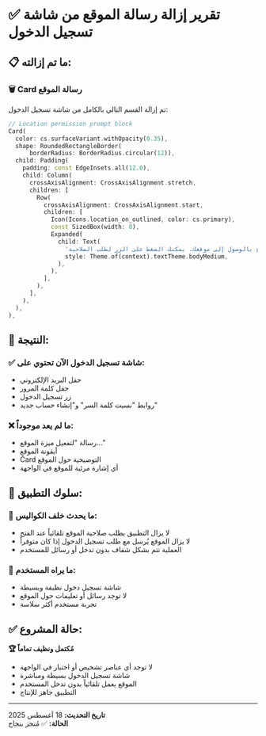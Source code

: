 # ✅ تقرير إزالة رسالة الموقع من شاشة تسجيل الدخول

## 📋 **ما تم إزالته:**

### 🗑️ Card رسالة الموقع
تم إزالة القسم التالي بالكامل من شاشة تسجيل الدخول:

```dart
// Location permission prompt block
Card(
  color: cs.surfaceVariant.withOpacity(0.35),
  shape: RoundedRectangleBorder(
      borderRadius: BorderRadius.circular(12)),
  child: Padding(
    padding: const EdgeInsets.all(12.0),
    child: Column(
      crossAxisAlignment: CrossAxisAlignment.stretch,
      children: [
        Row(
          crossAxisAlignment: CrossAxisAlignment.start,
          children: [
            Icon(Icons.location_on_outlined, color: cs.primary),
            const SizedBox(width: 8),
            Expanded(
              child: Text(
                'لتفعيل ميزة الموقع، يرجى السماح بالوصول إلى موقعك. يمكنك الضغط على الزر لطلب الصلاحية.',
                style: Theme.of(context).textTheme.bodyMedium,
              ),
            ),
          ],
        ),
      ],
    ),
  ),
),
```

## 🎯 **النتيجة:**

### ✅ **شاشة تسجيل الدخول الآن تحتوي على:**
- حقل البريد الإلكتروني
- حقل كلمة المرور
- زر تسجيل الدخول
- روابط "نسيت كلمة السر" و"إنشاء حساب جديد"

### ❌ **ما لم يعد موجوداً:**
- رسالة "لتفعيل ميزة الموقع..."
- أيقونة الموقع
- Card التوضيحية حول الموقع
- أي إشارة مرئية للموقع في الواجهة

## 📱 **سلوك التطبيق:**

### 🔄 **ما يحدث خلف الكواليس:**
- لا يزال التطبيق يطلب صلاحية الموقع تلقائياً عند الفتح
- لا يزال الموقع يُرسل مع طلب تسجيل الدخول إذا كان متوفراً
- العملية تتم بشكل شفاف بدون تدخل أو رسائل للمستخدم

### 👤 **ما يراه المستخدم:**
- شاشة تسجيل دخول نظيفة وبسيطة
- لا توجد رسائل أو تعليمات حول الموقع
- تجربة مستخدم أكثر سلاسة

## ✅ **حالة المشروع:**

**🏆 مُكتمل ونظيف تماماً**
- لا توجد أي عناصر تشخيص أو اختبار في الواجهة
- شاشة تسجيل الدخول بسيطة ومباشرة
- الموقع يعمل تلقائياً بدون تدخل المستخدم
- التطبيق جاهز للإنتاج

---
**تاريخ التحديث:** 18 أغسطس 2025  
**الحالة:** ✅ مُنجز بنجاح
